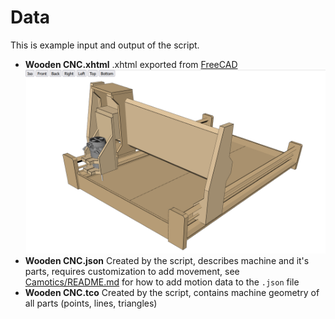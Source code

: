 # Data

This is example input and output of the script.

* **Wooden CNC.xhtml** .xhtml exported from [FreeCAD](https://www.freecad.org/)
![Workshop 88 Wooden CNC .xhtml in the browser](/media/Workshop%2088%20Wooden%20CNC%20xhtml%20in%20browser.png)
* **Wooden CNC.json** Created by the script, describes machine and it's parts, requires customization to add movement, see [Camotics/README.md](Camotics/README.md) for how to add motion data to the `.json` file
* **Wooden CNC.tco** Created by the script, contains machine geometry of all parts (points, lines, triangles)
